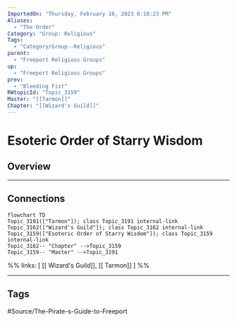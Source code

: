 ```yaml
---
ImportedOn: "Thursday, February 16, 2023 6:10:23 PM"
Aliases:
  - "The Order"
Category: "Group: Religious"
Tags:
  - "Category/Group--Religious"
parent:
  - "Freeport Religious Groups"
up:
  - "Freeport Religious Groups"
prev:
  - "Bleeding Fist"
RWtopicId: "Topic_3159"
Master: "[[Tarmon]]"
Chapter: "[[Wizard's Guild]]"
---
```

# Esoteric Order of Starry Wisdom
## Overview
---
## Connections
```mermaid
flowchart TD
Topic_3191(["Tarmon"]); class Topic_3191 internal-link
Topic_3162(["Wizard's Guild"]); class Topic_3162 internal-link
Topic_3159(["Esoteric Order of Starry Wisdom"]); class Topic_3159 internal-link
Topic_3162-- "Chapter" -->Topic_3159
Topic_3159-- "Master" -->Topic_3191
```
%%
links: [ [[ Wizard's Guild]], [[ Tarmon]] ]
%%


---
## Tags
#Source/The-Pirate-s-Guide-to-Freeport

